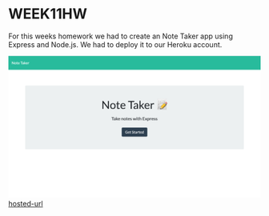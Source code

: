 # WEEK11HW

For this weeks homework we had to create an Note Taker app using Express and Node.js. We had to deploy it to our Heroku account.

![Screenshot](Assets/Screenshot1.png)
[hosted-url](https://dashboard.heroku.com/apps/secure-coast-66106)





